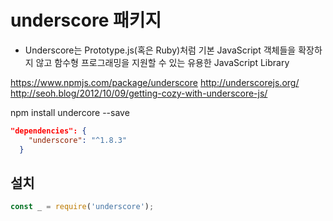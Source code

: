 # underscore 패키지

- Underscore는 Prototype.js(혹은 Ruby)처럼 기본 JavaScript 객체들을 확장하지 않고 함수형 프로그래밍을 지원할 수 있는 유용한 JavaScript Library

<https://www.npmjs.com/package/underscore>
<http://underscorejs.org/>
<http://seoh.blog/2012/10/09/getting-cozy-with-underscore-js/>

npm install undercore --save

```json
"dependencies": {
    "underscore": "^1.8.3"
  }
```

## 설치

```js
const _ = require('underscore');
```